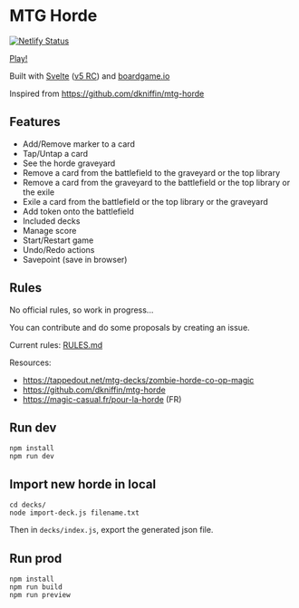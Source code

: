 # MTG Horde

[![Netlify Status](https://api.netlify.com/api/v1/badges/c6818713-2f34-43d2-8261-c57a9268cea5/deploy-status)](https://app.netlify.com/sites/mtg-horde/deploys)

[Play!](https://mtg-horde.netlify.app/)

Built with [Svelte](https://github.com/sveltejs/svelte) ([v5 RC](https://svelte-5-preview.vercel.app/docs/introduction)) and [boardgame.io](https://github.com/boardgameio/boardgame.io)

Inspired from https://github.com/dkniffin/mtg-horde

## Features

- Add/Remove marker to a card
- Tap/Untap a card
- See the horde graveyard
- Remove a card from the battlefield to the graveyard or the top library
- Remove a card from the graveyard to the battlefield or the top library or the exile
- Exile a card from the battlefield or the top library or the graveyard
- Add token onto the battlefield
- Included decks
- Manage score
- Start/Restart game
- Undo/Redo actions
- Savepoint (save in browser)

## Rules

No official rules, so work in progress...

You can contribute and do some proposals by creating an issue.

Current rules: [RULES.md](./RULES.md)

Resources:

- https://tappedout.net/mtg-decks/zombie-horde-co-op-magic
- https://github.com/dkniffin/mtg-horde
- https://magic-casual.fr/pour-la-horde (FR)

## Run dev

    npm install
    npm run dev

## Import new horde in local

    cd decks/
    node import-deck.js filename.txt

Then in `decks/index.js`, export the generated json file.

## Run prod

    npm install
    npm run build
    npm run preview
